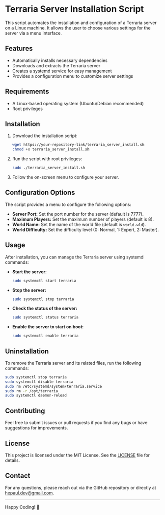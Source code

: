 # Terraria Server Installation Script

This script automates the installation and configuration of a Terraria server on a Linux machine. It allows the user to choose various settings for the server via a menu interface.

## Features

- Automatically installs necessary dependencies
- Downloads and extracts the Terraria server
- Creates a systemd service for easy management
- Provides a configuration menu to customize server settings

## Requirements

- A Linux-based operating system (Ubuntu/Debian recommended)
- Root privileges

## Installation

1. Download the installation script:

    ```sh
    wget https://your-repository-link/terraria_server_install.sh
    chmod +x terraria_server_install.sh
    ```

2. Run the script with root privileges:

    ```sh
    sudo ./terraria_server_install.sh
    ```

3. Follow the on-screen menu to configure your server.

## Configuration Options

The script provides a menu to configure the following options:

- **Server Port:** Set the port number for the server (default is 7777).
- **Maximum Players:** Set the maximum number of players (default is 8).
- **World Name:** Set the name of the world file (default is `world.wld`).
- **World Difficulty:** Set the difficulty level (0: Normal, 1: Expert, 2: Master).

## Usage

After installation, you can manage the Terraria server using systemd commands:

- **Start the server:**

    ```sh
    sudo systemctl start terraria
    ```

- **Stop the server:**

    ```sh
    sudo systemctl stop terraria
    ```

- **Check the status of the server:**

    ```sh
    sudo systemctl status terraria
    ```

- **Enable the server to start on boot:**

    ```sh
    sudo systemctl enable terraria
    ```

## Uninstallation

To remove the Terraria server and its related files, run the following commands:

```sh
sudo systemctl stop terraria
sudo systemctl disable terraria
sudo rm /etc/systemd/system/terraria.service
sudo rm -r /opt/terraria
sudo systemctl daemon-reload
```

## Contributing

Feel free to submit issues or pull requests if you find any bugs or have suggestions for improvements.

## License

This project is licensed under the MIT License. See the [LICENSE](LICENSE) file for details.

## Contact

For any questions, please reach out via the GitHub repository or directly at [hepaul.dev@gmail.com](hepaul.dev@gmail.com).

---

Happy Coding! 🚀
